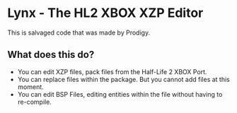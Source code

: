 # Lynx - The HL2 XBOX XZP Editor
This is salvaged code that was made by Prodigy.

## What does this do?
- You can edit XZP files, pack files from the Half-Life 2 XBOX Port.
 - You can replace files within the package. But you cannot add files at this moment.
- You can edit BSP Files, editing entities within the file without having to re-compile.